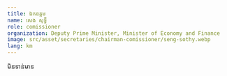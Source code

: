 ```yaml
---
title: ឯកឧត្តម
name: សេង សុទ្ធី
role: comissioner
organization: Deputy Prime Minister, Minister of Economy and Finance
image: src/asset/secretaries/chairman-comissioner/seng-sothy.webp
lang: km
---
```


មិនទាន់មាន
